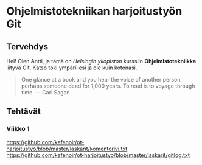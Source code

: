 # Ohjelmistotekniikan harjoitustyön Git

## Tervehdys

Hei! Olen Antti, ja tämä on *Helsingin yliopiston* kurssiin **Ohjelmistotekniikka** liityvä Git. Katso toki ympärillesi ja ole kuin kotonasi.


>One glance at a book and you hear the voice of another person, perhaps someone dead for 1,000 years.
> To read is to voyage through time.
― Carl Sagan 

## Tehtävät

### Viikko 1

https://github.com/kafenoir/ot-harjoitustyo/blob/master/laskarit/komentorivi.txt
https://github.com/kafenoir/ot-harjoitustyo/blob/master/laskarit/gitlog.txt
